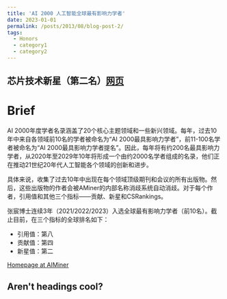 ```yaml
---
title: 'AI 2000 人工智能全球最有影响力学者'
date: 2023-01-01
permalink: /posts/2013/08/blog-post-2/
tags:
  - Honors
  - category1
  - category2
---
```


芯片技术新星（第二名）[网页](https://www.aminer.cn/ai2000?domain_ids=5debb11593d709897c4ee447)
------


Brief
======
AI 2000年度学者名录涵盖了20个核心主题领域和一些新兴领域。每年，过去10年中来自各领域前10名的学者被命名为“AI 2000最具影响力学者”，前11-100名学者被命名为“AI 2000最具影响力学者提名”。因此，每年将有约200名最具影响力学者，从2020年至2029年10年将形成一个由约2000名学者组成的名录，他们正在推动21世纪20年代人工智能各个领域的创新和进步。

具体来说，收集了过去10年中出现在每个领域顶级期刊和会议的所有出版物。然后，这些出版物的作者会被AMiner的内部名称消歧系统自动消歧。对于每个作者，引用值和其他三个指标——贡献、新星和CSRankings。

张宸博士连续3年（2021/2022/2023）入选全球最有影响力学者（前10名）。截止目前，在三个指标的全球排名如下：
  * 引用值：第八
  * 贡献值：第四
  * 新星值：第二

[Homepage at AIMiner](https://www.aminer.cn/profile/562cdb7645cedb3398ce6ac6)

Aren't headings cool?
------